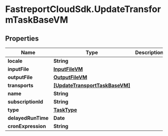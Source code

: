 # FastreportCloudSdk.UpdateTransformTaskBaseVM

## Properties

Name | Type | Description | Notes
------------ | ------------- | ------------- | -------------
**locale** | **String** |  | [optional] 
**inputFile** | [**InputFileVM**](InputFileVM.md) |  | [optional] 
**outputFile** | [**OutputFileVM**](OutputFileVM.md) |  | [optional] 
**transports** | [**[UpdateTransportTaskBaseVM]**](UpdateTransportTaskBaseVM.md) |  | [optional] 
**name** | **String** |  | [optional] 
**subscriptionId** | **String** |  | [optional] 
**type** | [**TaskType**](TaskType.md) |  | [optional] 
**delayedRunTime** | **Date** |  | [optional] 
**cronExpression** | **String** |  | [optional] 


